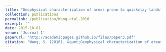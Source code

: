 ```yaml
---
title: "Geophysical characterization of areas prone to quickclay landslides using radio-magnetotelluric and seismic methods"
collection: publications
permalink: /publication/Wang-etal-2016
excerpt: ''
date: 2015-10-01
venue: 'Journal 1'
paperurl: 'http://academicpages.github.io/files/paper3.pdf'
citation: 'Wang, S. (2016). &quot;Geophysical characterization of areas prone to quickclay landslides using radio-magnetotelluric and seismic methods.&quot; <i>Tectonophysics</i>. 677, 248-260.'
---
```


